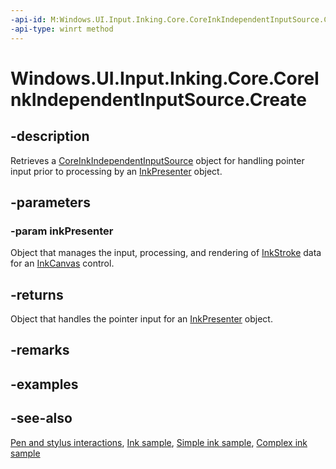 ```yaml
---
-api-id: M:Windows.UI.Input.Inking.Core.CoreInkIndependentInputSource.Create(Windows.UI.Input.Inking.InkPresenter)
-api-type: winrt method
---
```


<!-- Method syntax
public Windows.UI.Input.Inking.Core.CoreInkIndependentInputSource Create(Windows.UI.Input.Inking.InkPresenter inkPresenter)
-->

# Windows.UI.Input.Inking.Core.CoreInkIndependentInputSource.Create

## -description

Retrieves a [CoreInkIndependentInputSource](coreinkindependentinputsource.md) object for handling pointer input prior to processing by an [InkPresenter](../windows.ui.input.inking/inkpresenter.md) object.

## -parameters

### -param inkPresenter

Object that manages the input, processing, and rendering of [InkStroke](../windows.ui.input.inking/inkstroke.md) data for an [InkCanvas](../windows.ui.xaml.controls/inkcanvas.md) control.

## -returns

Object that handles the pointer input for an [InkPresenter](../windows.ui.input.inking/inkpresenter.md) object.

## -remarks

## -examples

## -see-also

[Pen and stylus interactions](/windows/uwp/input-and-devices/pen-and-stylus-interactions), [Ink sample](https://github.com/microsoft/Windows-universal-samples/tree/main/archived/Ink), [Simple ink sample](https://go.microsoft.com/fwlink/p/?LinkID=620312), [Complex ink sample](https://go.microsoft.com/fwlink/p/?LinkID=620314)
